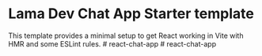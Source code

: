 # Lama Dev Chat App Starter template

This template provides a minimal setup to get React working in Vite with HMR and some ESLint rules.
#   r e a c t - c h a t - a p p  
 # react-chat-app

